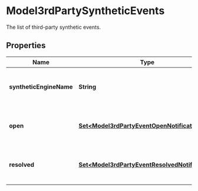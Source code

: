 

# Model3rdPartySyntheticEvents

The list of third-party synthetic events.

## Properties

| Name | Type | Description | Notes |
|------------ | ------------- | ------------- | -------------|
|**syntheticEngineName** | **String** | The type of the third-party synthetic monitor. |  |
|**open** | [**Set&lt;Model3rdPartyEventOpenNotification&gt;**](Model3rdPartyEventOpenNotification.md) | The list of open third-party synthetic events. |  [optional] |
|**resolved** | [**Set&lt;Model3rdPartyEventResolvedNotification&gt;**](Model3rdPartyEventResolvedNotification.md) | The list of closed third-party synthetic events. |  [optional] |



